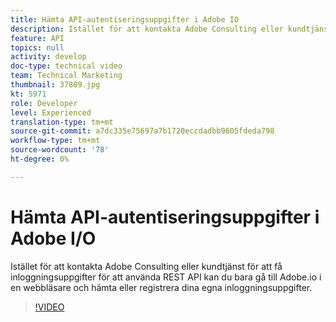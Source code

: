 ```yaml
---
title: Hämta API-autentiseringsuppgifter i Adobe IO
description: Istället för att kontakta Adobe Consulting eller kundtjänst för att få inloggningsuppgifter för att använda REST API kan du bara gå till Adobe.io i en webbläsare och hämta eller registrera dina egna inloggningsuppgifter.
feature: API
topics: null
activity: develop
doc-type: technical video
team: Technical Marketing
thumbnail: 37889.jpg
kt: 5971
role: Developer
level: Experienced
translation-type: tm+mt
source-git-commit: a7dc335e75697a7b1720eccdadbb9605fdeda798
workflow-type: tm+mt
source-wordcount: '78'
ht-degree: 0%

---
```



# Hämta API-autentiseringsuppgifter i Adobe I/O

Istället för att kontakta Adobe Consulting eller kundtjänst för att få inloggningsuppgifter för att använda REST API kan du bara gå till Adobe.io i en webbläsare och hämta eller registrera dina egna inloggningsuppgifter.

>[!VIDEO](https://video.tv.adobe.com/v/37889/?quality=12&learn=on)
